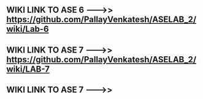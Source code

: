 ## WIKI LINK TO ASE 6 --->>  https://github.com/PallayVenkatesh/ASELAB_2/wiki/Lab-6
## WIKI LINK TO ASE 7 --->>  https://github.com/PallayVenkatesh/ASELAB_2/wiki/LAB-7
## WIKI LINK TO ASE 7 --->>

